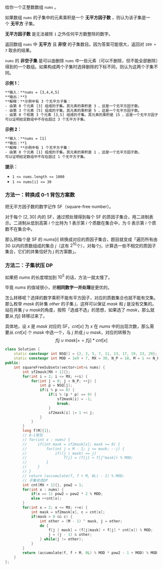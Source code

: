 
给你一个正整数数组 `nums` 。

如果数组 `nums` 的子集中的元素乘积是一个 **无平方因子数** ，则认为该子集是一个 **无平方** 子集。

**无平方因子数** 是无法被除 `1` 之外任何平方数整除的数字。

返回数组 `nums` 中 **无平方** 且 **非空** 的子集数目。因为答案可能很大，返回对 `109 + 7` 取余的结果。

`nums` 的 **非空子集** 是可以由删除 `nums` 中一些元素（可以不删除，但不能全部删除）得到的一个数组。如果构成两个子集时选择删除的下标不同，则认为这两个子集不同。

**示例 1：**

```txt
**输入：**nums = [3,4,4,5]
**输出：**3
**解释：**示例中有 3 个无平方子集：
- 由第 0 个元素 [3] 组成的子集。其元素的乘积是 3 ，这是一个无平方因子数。
- 由第 3 个元素 [5] 组成的子集。其元素的乘积是 5 ，这是一个无平方因子数。
- 由第 0 个和第 3 个元素 [3,5] 组成的子集。其元素的乘积是 15 ，这是一个无平方因子数。
可以证明给定数组中不存在超过 3 个无平方子集。
```

**示例 2：**

```txt
**输入：**nums = [1]
**输出：**1
**解释：**示例中有 1 个无平方子集：
- 由第 0 个元素 [1] 组成的子集。其元素的乘积是 1 ，这是一个无平方因子数。
可以证明给定数组中不存在超过 1 个无平方子集。
```

**提示：**

- `1 <= nums.length <= 1000`
- `1 <= nums[i] <= 30`

### 方法一：转换成 0-1 背包方案数
把无平方因子数的数字记作 SF（square-free number）。

对于每个 $[2,30]$ 内的 SF，通过预处理得到每个 SF 的质因子集合，用二进制表示。二进制从低到高第 $i$ 个比特为 1 表示第 $i$ 个质数在集合中，为 0 表示第 $i$ 个质数不在集合中。

那么把每个是 SF 的 $nums[i]$ 转换成对应的质因子集合，题目就变成「遍历所有由 $30$ 以内的质数组成的集合 $j$（这有 $2^{10}$个），对每个$j$，计算选一些不相交的质因子集合，它们的并集恰好为 $j$ 的方案数」。

### 方法二：子集状压 DP

如果把 $nums$ 的长度增加到 $10^5$ 的话，方法一就太慢了。

毕竟 $nums$ 的值域很小，把**相同数字一并处理**是更优的。

怎么转移呢？选择的数字乘积不能有平方因子，对应的质数集合也就不能有交集。那么枚举 $mask$ 的补集 $other$ 的子集 $j$，这样可以保证 $mask$ 和 $j$ 是没有交集的。站在并集 $j\cup mask$的角度，按照「选或不选」的思想，如果选了 $mask$，那么就要从 $f[j]$ 转移过来了。

具体地，设 $x$ 是 $mask$ 对应的 SF，$cnt[x]$ 为 $x$ 在 $nums$ 中的出现次数，那么需要从 $cnt[x]$ 个 $mask$ 中选一个，与 $j$ 并成 $j\cup mask$，对应的转移为
$$
f[j\cup mask] += f[j] * cnt[x]
$$

```c++
class Solution {
    static constexpr int NSQ[] = {2, 3, 5, 7, 11, 13, 17, 19, 23, 29};
    static constexpr int MOD = 1e9 + 7, MX = 30, N_P = 10, M = 1 << N_P;
public:
    int squareFreeSubsets(vector<int>& nums) {
        int sf2mask[MX + 1]{};
        for(int i = 2; i <= MX; ++i) {
            for(int j = 0; j < N_P; ++j) {
                int p = NSQ[j];
                if(i % p == 0) {
                    if(i % (p * p) == 0) {
                        sf2mask[i] = -1;
                        break;
                    }
                    sf2mask[i] |= 1 << j;
                }
            }
        }
        long f[M]{1};
        // 0-1背包
        // for(int x : nums) {
        //     if(int mask = sf2mask[x]; mask >= 0) {
        //         for(int j = M - 1; j >= mask; --j) {
        //             if((j | mask) == j) 
        //                 f[j] = (f[j] + f[j^mask]) % MOD;
        //         }
        //     }
        // }
        // return (accumulate(f, f + M, 0L) - 1) % MOD;
        // 子集状态DP
        int cnt[MX + 1]{}, pow2 = 1;
        for(int x : nums) {
            if(x == 1) pow2 = pow2 * 2 % MOD;
            else ++cnt[x];
        }
        for(int x = 2; x <= MX; ++x) {
            int mask = sf2mask[x], c = cnt[x];
            if(mask > 0 && c) {
                int other = (M - 1) ^ mask, j = other;
                do {
                    f[j | mask] = (f[j|mask] + f[j] * cnt[x]) % MOD;
                    j = (j - 1) & other;
                } while(j != other);
            }
        }
        return (accumulate(f, f + M, 0L) % MOD * pow2 - 1 + MOD) % MOD;
    }
};
```